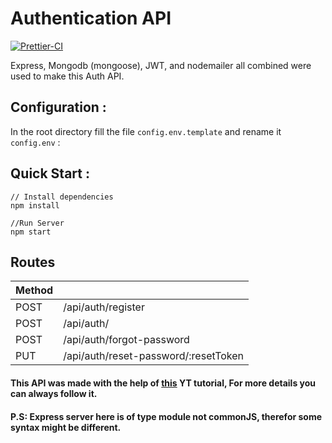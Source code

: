 # Authentication API
[![Prettier-CI](https://github.com/AssadAnabosi/Auth-API/actions/workflows/Prettier.yml/badge.svg)](https://github.com/AssadAnabosi/Auth-API/actions/workflows/Prettier.yml)

Express, Mongodb (mongoose), JWT, and nodemailer all combined were used to make this Auth API.

## Configuration :
In the root directory fill the file ```config.env.template``` and rename it ```config.env``` :

## Quick Start :

```
// Install dependencies 
npm install

//Run Server
npm start 

```

## Routes

| Method |                                      |
|--------|--------------------------------------|
| POST   | /api/auth/register                   |
| POST   | /api/auth/                           |
| POST   | /api/auth/forgot-password            |
| PUT    | /api/auth/reset-password/:resetToken |

#### This API was made with the help of [this](https://youtu.be/YocRq-KesCM) YT tutorial, For more details you can always follow it.
#### P.S: Express server here is of type module not commonJS, therefor some syntax might be different.
